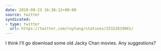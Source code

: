 ```yaml
---
date: 2010-09-23 16:38:12+00:00
source: twitter
syndicated:
- type: twitter
  url: https://twitter.com/roytang/statuses/25322819061/
---
```


I think I'll go download some old Jacky Chan movies. Any suggestions?